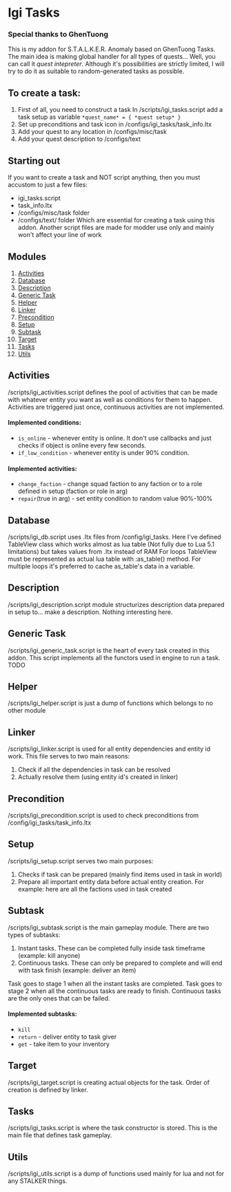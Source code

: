 # Igi Tasks
### Special thanks to GhenTuong

This is my addon for S.T.A.L.K.E.R. Anomaly based on GhenTuong Tasks. 
The main idea is making global handler for all types of quests... Well, you can call it *quest intepreter*.
Although it's possibilities are strictly limited, I will try to do it as suitable to random-generated tasks as possible.

## To create a task:
1. First of all, you need to construct a task
In /scripts/igi_tasks.script add a task setup as variable ```*quest_name* = { *quest setup* }```
2. Set up preconditions and task icon in /configs/igi_tasks/task_info.ltx
2. Add your quest to any location in /configs/misc/task
3. Add your quest description to /configs/text

## Starting out
If you want to create a task and NOT script anything, then you must accustom to just a few files:
- igi_tasks.script
- task_info.ltx
- /configs/misc/task folder
- /configs/text/ folder
Which are essential for creating a task using this addon. Another script files are made for modder use only and mainly won't affect your line of work

## Modules
1. [Activities](#activities)
2. [Database](#database)
3. [Description](#description)
4. [Generic Task](#generic-task)
5. [Helper](#helper)
6. [Linker](#linker)
7. [Precondition](#precondition)
8. [Setup](#setup)
9. [Subtask](#subtask)
10. [Target](#target)
11. [Tasks](#tasks)
12. [Utils](#utils)

## Activities
/scripts/igi_activities.script defines the pool of activities that can be made with whatever entity you want as well as conditions for them to happen.
Activities are triggered just once, continuous activities are not implemented.
#### Implemented conditions:
- ```is_online``` - whenever entity is online. It don't use callbacks and just checks if object is online every few seconds.
- ```if_low_condition``` - whenever entity is under 90% condition.

#### Implemented activities:
- ```change_faction``` - change squad faction to any faction or to a role defined in setup (faction or role in arg)
- ```repair```(true in arg) - set entity condition to random value 90%-100%

## Database
/scripts/igi_db.script uses .ltx files from /config/igi_tasks.
Here I've defined TableView class which works almost as lua table (Not fully due to Lua 5.1 limitations) but takes values from .ltx instead of RAM
For loops TableView must be represented as actual lua table with :as_table() method. For multiple loops it's preferred to cache as_table's data in a variable.

## Description
/scripts/igi_description.script module structurizes description data prepared in setup to... make a description. Nothing interesting here.

## Generic Task
/scripts/igi_generic_task.script is the heart of every task created in this addon.
This script implements all the functors used in engine to run a task.
TODO

## Helper
/scripts/igi_helper.script is just a dump of functions which belongs to no other module

## Linker
/scripts/igi_linker.script is used for all entity dependencies and entity id work.
This file serves to two main reasons:
1. Check if all the dependencies in task can be resolved
2. Actually resolve them (using entity id's created in linker)

## Precondition
/scripts/igi_precondition.script is used to check preconditions from /config/igi_tasks/task_info.ltx

## Setup
/scripts/igi_setup.script serves two main purposes:
1. Checks if task can be prepared (mainly find items used in task in world)
2. Prepare all important entity data before actual entity creation. For example: here are all the factions used in task created

## Subtask
/scripts/igi_subtask.script is the main gameplay module.
There are two types of subtasks:
1. Instant tasks. These can be completed fully inside task timeframe (example: kill anyone)
2. Continuous tasks. These can only be prepared to complete and will end with task finish (example: deliver an item)


Task goes to stage 1 when all the instant tasks are completed.
Task goes to stage 2 when all the continuous tasks are ready to finish.
Continuous tasks are the only ones that can be failed.

#### Implemented subtasks:
- ```kill```
- ```return``` - deliver entity to task giver
- ```get``` - take item to your inventory

## Target
/scripts/igi_target.script is creating actual objects for the task.
Order of creation is defined by linker.

## Tasks
/scripts/igi_tasks.script is where the task constructor is stored. This is the main file that defines task gameplay.

## Utils
/scripts/igi_utils.script is a dump of functions used mainly for lua and not for any STALKER things.